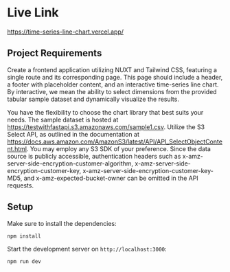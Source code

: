# Live Link

https://time-series-line-chart.vercel.app/

## Project Requirements

Create a frontend application utilizing NUXT and Tailwind CSS, featuring a single route and its corresponding page. This page should include a header, a footer with placeholder content, and an interactive time-series line chart. By interactive, we mean the ability to select dimensions from the provided tabular sample dataset and dynamically visualize the results.

You have the flexibility to choose the chart library that best suits your needs. The sample dataset is hosted at https://testwithfastapi.s3.amazonaws.com/sample1.csv. Utilize the S3 Select API, as outlined in the documentation at https://docs.aws.amazon.com/AmazonS3/latest/API/API_SelectObjectContent.html. You may employ any S3 SDK of your preference. Since the data source is publicly accessible, authentication headers such as x-amz-server-side-encryption-customer-algorithm, x-amz-server-side-encryption-customer-key, x-amz-server-side-encryption-customer-key-MD5, and x-amz-expected-bucket-owner can be omitted in the API requests.

## Setup

Make sure to install the dependencies:

```bash
npm install
```

Start the development server on `http://localhost:3000`:

```bash
npm run dev
```
